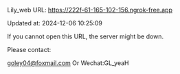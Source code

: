 Lily_web URL: https://222f-61-165-102-156.ngrok-free.app

Updated at: 2024-12-06 10:25:09

If you cannot open this URL, the server might be down.

Please contact: 

goley04@foxmail.com Or Wechat:GL_yeaH